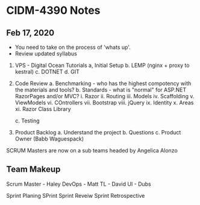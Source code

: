 # CIDM-4390 Notes
## Feb 17, 2020

- You need to take on the process of 'whats up'.
- Review updated syllabus

1. VPS - Digital Ocean Tutorials
    a, Initial Setup
    b. LEMP (nginx + proxy to kestral)
    c. DOTNET
    d. GIT
2. Code Review
    a. Benchmarking - who has the highest compotency with the materials and tools?
    b. Standards - what is "normal" for ASP.NET RazorPages and/or MVC?
        i. Razor
        ii. Routing
        iii. Models
        iv. Scaffolding
        v. ViewModels
        vi. COntrollers
        vii. Bootstrap
        viii. jQuery
        ix. Identity
        x. Areas
        xi. Razor Class Library

    c. Testing
3. Product Backlog
    a. Understand the project
    b. Questions
    c. Product Owner (Babb Waguespack)

SCRUM Masters are now on a sub teams headed by Angelica Alonzo

Team Makeup
-------------
Scrum Master    -   Haley 
DevOps          -   Matt
TL              -   David
UI              -   Dubs


Sprint Planing
SPrint 
Sprint Reveiw
Sprint Retrospective